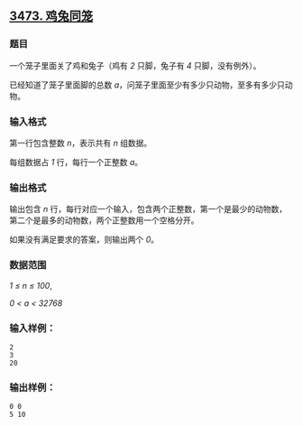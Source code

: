 ## [3473. 鸡兔同笼](https://www.acwing.com/problem/content/3476/)

### 题目

一个笼子里面关了鸡和兔子（鸡有 *2* 只脚，兔子有 *4* 只脚，没有例外）。

已经知道了笼子里面脚的总数 *a*，问笼子里面至少有多少只动物，至多有多少只动物。

### 输入格式

第一行包含整数 *n*，表示共有 *n* 组数据。

每组数据占 *1* 行，每行一个正整数 *a*。

### 输出格式

输出包含 *n* 行，每行对应一个输入，包含两个正整数，第一个是最少的动物数，第二个是最多的动物数，两个正整数用一个空格分开。

如果没有满足要求的答案，则输出两个 *0*。

### 数据范围

*1 ≤ n ≤ 100*,

*0 < a < 32768*

### 输入样例：

```
2
3
20
```

### 输出样例：

```
0 0
5 10
```
